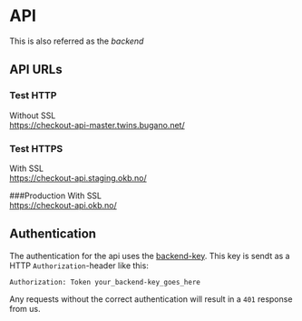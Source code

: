 # API
This is also referred as the _backend_

## API URLs

### Test HTTP
Without SSL</br>
<https://checkout-api-master.twins.bugano.net/>

### Test HTTPS
With SSL</br>
<https://checkout-api.staging.okb.no/>


###Production
With SSL </br>
<https://checkout-api.okb.no/>

## Authentication

The authentication for the api uses the [backend-key](credentials#authentication).
This key is sendt as a HTTP `Authorization`-header like this:

```HTTP
Authorization: Token your_backend-key_goes_here
```
Any requests without the correct authentication will result in a `401` response from us.
